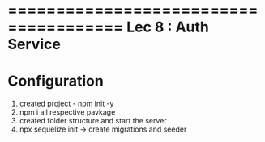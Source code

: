 ======================================
Lec 8 : Auth Service  
======================================

# Configuration
1. created project - npm init -y
2. npm i all respective pavkage
3. created folder structure and start the server
4. npx sequelize init -> create migrations and seeder